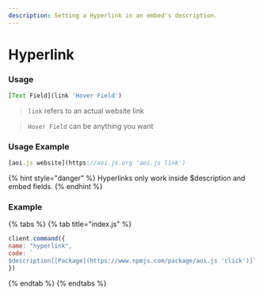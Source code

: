```yaml
---
description: Setting a Hyperlink in an embed's description.
---
```


# Hyperlink

### Usage

```javascript
[Text Field](link 'Hover Field')
```

> `link` refers to an actual website link

> `Hover Field` can be anything you want

### Usage Example

```javascript
[aoi.js website](https://aoi.js.org 'aoi.js link')
```

{% hint style="danger" %}
Hyperlinks only work inside $description and embed fields.
{% endhint %}

### Example

{% tabs %}
{% tab title="index.js" %}
```javascript
client.command({
name: "hyperlink", 
code: `
$description[[Package](https://www.npmjs.com/package/aoi.js 'click')]` 
})
```
{% endtab %}
{% endtabs %}
